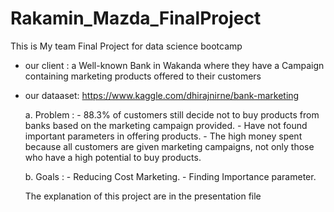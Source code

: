 # Rakamin_Mazda_FinalProject

This is My team Final Project for data science bootcamp

  - our client : a Well-known Bank in Wakanda where they have a Campaign containing marketing products offered to their customers
  - our dataaset: https://www.kaggle.com/dhirajnirne/bank-marketing  
     
     a. Problem : - 88.3% of customers still decide not to buy products from banks based on the marketing campaign provided.
                  - Have not found important parameters in offering products.
                  - The high money spent because all customers are given marketing campaigns, not only those who have a high potential to buy products.

     b. Goals   : - Reducing Cost Marketing.
                  - Finding Importance parameter.
                  
    The explanation of this project are in the presentation file
